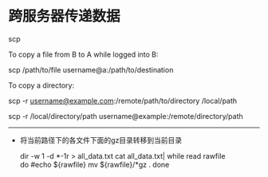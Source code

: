 # 跨服务器传递数据 
scp <source> <destination>
  
To copy a file from B to A while logged into B:

scp /path/to/file username@a:/path/to/destination

To copy a directory:

scp -r username@example.com:/remote/path/to/directory  /local/path

scp -r /local/directory/path username@example:/remote/directory/path


---
+ 将当前路径下的各文件下面的gz目录转移到当前目录

  dir -w 1 -d *-1r > all_data.txt
  cat all_data.txt| while read rawfile  
do
#echo ${rawfile}
mv ${rawfile}/*gz .
done 
